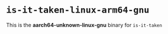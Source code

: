 # `is-it-taken-linux-arm64-gnu`

This is the **aarch64-unknown-linux-gnu** binary for `is-it-taken`
